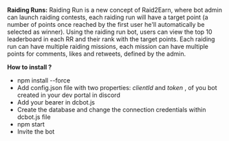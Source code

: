 __**Raiding Runs:**__
Raiding Run is a new concept of Raid2Earn, where bot admin can launch raiding contests, each raiding run will have a target point (a number of points once reached by the first user he'll automatically be selected as winner).
Using the raiding run bot, users can view the top 10 leaderboard in each RR and their rank with the target points. Each raiding run can have multiple raiding missions, each mission can have multiple points for comments, likes and retweets,
defined by the admin.


__**How to install ?**__
* npm install --force
* Add config.json file with two properties: *clientId* and *token* , of you bot created in your dev portal in discord
* Add your bearer in dcbot.js
* Create the database and change the connection credentials within dcbot.js file
* npm start
* Invite the bot


